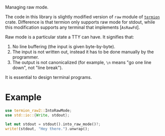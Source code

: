 <!-- cargo-rdme start -->

Managing raw mode.

The code in this library is slightly modified version of `raw` module of [`termion`](https://docs.rs/termion)
crate. Difference is that termion only supports raw mode for stdout, while this  modification
supports any terminal that implements [`AsRawFd`].

Raw mode is a particular state a TTY can have. It signifies that:

1. No line buffering (the input is given byte-by-byte).
2. The input is not written out, instead it has to be done manually by the programmer.
3. The output is not canonicalized (for example, `\n` means "go one line down", not "line
   break").

It is essential to design terminal programs.

# Example

```rust
use termion_raw2::IntoRawMode;
use std::io::{Write, stdout};

let mut stdout = stdout().into_raw_mode()?;
write!(stdout, "Hey there.").unwrap();
```

<!-- cargo-rdme end -->
